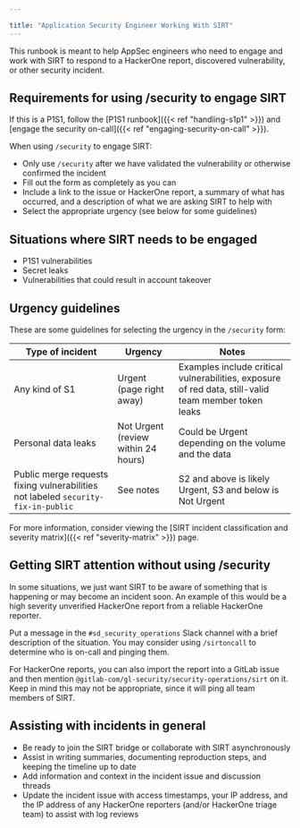 ```yaml
---

title: "Application Security Engineer Working With SIRT"
---
```


This runbook is meant to help AppSec engineers who need to engage and work with SIRT to respond to a HackerOne report, discovered vulnerability, or other security incident.

## Requirements for using /security to engage SIRT

If this is a P1S1, follow the [P1S1 runbook]({{< ref "handling-s1p1" >}}) and [engage the security on-call]({{< ref "engaging-security-on-call" >}}).

When using `/security` to engage SIRT:

- Only use `/security` after we have validated the vulnerability or otherwise confirmed the incident
- Fill out the form as completely as you can
- Include a link to the issue or HackerOne report, a summary of what has occurred, and a description of what we are asking SIRT to help with
- Select the appropriate urgency (see below for some guidelines)

## Situations where SIRT needs to be engaged

- P1S1 vulnerabilities
- Secret leaks
- Vulnerabilities that could result in account takeover

## Urgency guidelines

These are some guidelines for selecting the urgency in the `/security` form:

| Type of incident | Urgency | Notes |
| --- | --- | --- |
| Any kind of S1 | Urgent (page right away) | Examples include critical vulnerabilities, exposure of red data, still-valid team member token leaks |
| Personal data leaks | Not Urgent (review within 24 hours) | Could be Urgent depending on the volume and the data |
| Public merge requests fixing vulnerabilities not labeled `security-fix-in-public` | See notes | S2 and above is likely Urgent, S3 and below is Not Urgent |

For more information, consider viewing the [SIRT incident classification and severity matrix]({{< ref "severity-matrix" >}}) page.

## Getting SIRT attention without using /security

In some situations, we just want SIRT to be aware of something that is happening or may become an incident soon. An example of this would be a high severity unverified HackerOne report from a reliable HackerOne reporter.

Put a message in the `#sd_security_operations` Slack channel with a brief description of the situation. You may consider using `/sirtoncall` to determine who is on-call and pinging them.

For HackerOne reports, you can also import the report into a GitLab issue and then mention `@gitlab-com/gl-security/security-operations/sirt` on it. Keep in mind this may not be appropriate, since it will ping all team members of SIRT.

## Assisting with incidents in general

- Be ready to join the SIRT bridge or collaborate with SIRT asynchronously
- Assist in writing summaries, documenting reproduction steps, and keeping the timeline up to date
- Add information and context in the incident issue and discussion threads
- Update the incident issue with access timestamps, your IP address, and the IP address of any HackerOne reporters (and/or HackerOne triage team) to assist with log reviews
